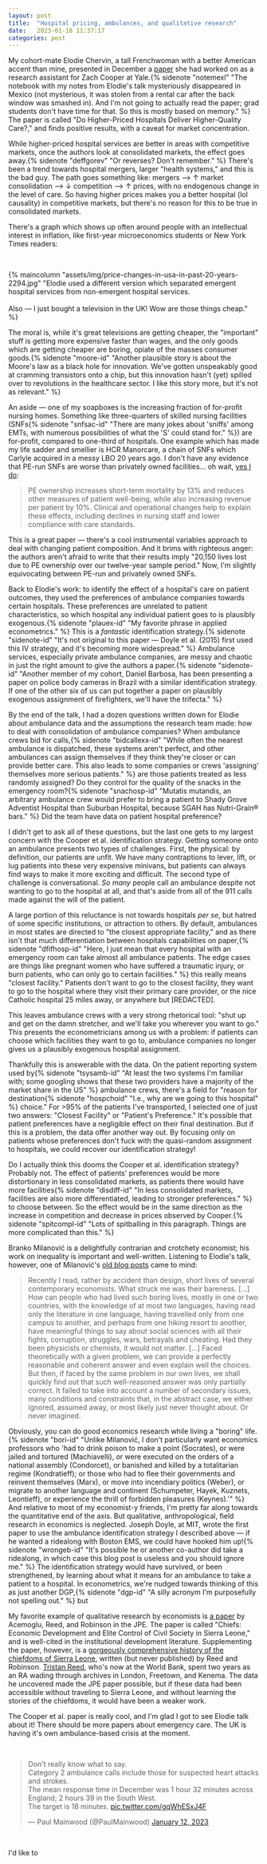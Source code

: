 ```yaml
---
layout: post
title:  "Hospital pricing, ambulances, and qualitative research"
date:   2023-01-18 11:37:17
categories: post
---
```


My cohort-mate Elodie Chervin, a tall Frenchwoman with a better American accent than mine, presented in December a [paper](https://jablevine.com/papers/Cooper%20et%20al_2022_Do%20Higher-Priced%20Hospitals%20Deliver%20Higher-Quality%20Care.pdf) she had worked on as a research assistant for Zach Cooper at Yale.{% sidenote "notemexl" "The notebook with my notes from Elodie's talk mysteriously disappeared in Mexico (not mysterious, it was stolen from a rental car after the back window was smashed in). And I'm not going to actually read the paper; grad students don't have time for that. So this is mostly based on memory." %} The paper is called "Do Higher-Priced Hospitals Deliver Higher-Quality Care?," and finds positive results, with a caveat for market concentration. 

While higher-priced hospital services are better in areas with competitive markets, once the authors look at consolidated markets, the effect goes away.{% sidenote "deffgorev" "Or reverses? Don't remember." %} There's been a trend towards hospital mergers, larger "health systems," and this is the bad guy. The path goes something like: mergers —> ↑ market consolidation —> ↓ competition —> ↑ prices, with no endogenous change in the level of care. So having higher prices makes you a better hospital (lol causality) in competitive markets, but there's no reason for this to be true in consolidated markets. 

There's a graph which shows up often around people with an intellectual interest in inflation, like first-year microeconomics students or New York Times readers:

<br>

{% maincolumn "assets/img/price-changes-in-usa-in-past-20-years-2294.jpg" "Elodie used a different version which separated emergent hospital services from non-emergent hospital services. <br> <br> Also — I just bought a television in the UK! Wow are those things cheap." %}


The moral is, while it's great televisions are getting cheaper, the "important" stuff is getting more expensive faster than wages, and the only goods which are getting cheaper are boring, opiate of the masses consumer goods.{% sidenote "moore-id" "Another plausible story is about the Moore's law as a black hole for innovation. We've gotten unspeakably good at cramming transistors onto a chip, but this innovation hasn't (yet) spilled over to revolutions in the healthcare sector. I like this story more, but it's not as relevant." %} 

An aside — one of my soapboxes is the increasing fraction of for-profit nursing homes. Something like three-quarters of skilled nursing facilities (SNFs{% sidenote "snfsac-id" "There are many jokes about 'sniffs' among EMTs, with numerous possibilities of what the 'S' could stand for." %}) are for-profit, compared to one-third of hospitals. One example which has made my life sadder and smellier is HCR Manorcare, a chain of SNFs which Carlyle acquired in a messy LBO 20 years ago. I don't have any evidence that PE-run SNFs are worse than privately owned facilities... oh wait, [yes I do](https://jablevine.com/papers/Gupta%20et%20al_Does%20Private%20Equity%20Investment%20in%20Healthcare%20Benefit%20Patients.pdf): 

> PE ownership increases short-term mortality by 13% and reduces other measures of patient well-being, while also increasing revenue per patient by 10%. Clinical and operational changes help to explain these effects, including declines in nursing staff and lower compliance with care standards.

This is a great paper — there's a cool instrumental variables approach to deal with changing patient composition. And it brims with righteous anger: the authors aren't afraid to write that their results imply "20,150 lives lost due to PE ownership over our twelve-year sample period." Now, I'm slightly equivocating between PE-run and privately owned SNFs. 

Back to Elodie's work: to identify the effect of a hospital's care on patient outcomes, they used the preferences of ambulance companies towards certain hospitals. These preferences are unrelated to patient characteristics, so which hospital any individual patient goes to is plausibly exogenous.{% sidenote "plauex-id" "My favorite phrase in applied econometrics." %} This is a *fantastic* identification strategy.{% sidenote "sidenote-id" "It's not original to this paper — Doyle et al. (2015) first used this IV strategy, and it's becoming more widespread." %} Ambulance services, especially private ambulance companies, are messy and chaotic in just the right amount to give the authors a paper.{% sidenote "sidenote-id" "Another member of my cohort, Daniel Barbosa, has been presenting a paper on police body cameras in Brazil with a similar identification strategy. If one of the other six of us can put together a paper on plausibly exogenous assignment of firefighters, we'll have the trifecta." %} 

By the end of the talk, I had a dozen questions written down for Elodie about ambulance data and the assumptions the research team made: how to deal with consolidation of ambulance companies? When ambulance crews bid for calls,{% sidenote "bidcallexx-id" "While often the nearest ambulance is dispatched, these systems aren't perfect, and other ambulances can assign themselves if they think they're closer or can provide better care. This also leads to some companies or crews 'assigning' themselves more serious patients." %} are those patients treated as less randomly assigned?  Do they control for the quality of the snacks in the emergency room?{% sidenote "snachosp-id" "Mutatis mutandis, an arbitrary ambulance crew would prefer to bring a patient to Shady Grove Adventist Hospital than Suburban Hospital, because SGAH has Nutri-Grain® bars." %}  Did the team have data on patient hospital preference?

I didn't get to ask all of these questions, but the last one gets to my largest concern with the Cooper et al. identification strategy. Getting someone onto an ambulance presents two types of challenges. First, the physical: by definition, our patients are unfit. We have many contraptions to lever, lift, or lug patients into these very expensive minivans, but patients can always find ways to make it more exciting and difficult. The second type of challenge is conversational. *So many* people call an ambulance despite not wanting to go to the hospital at all, and that's aside from all of the 911 calls made against the will of the patient. 

A large portion of this reluctance is not towards hospitals *per se*, but hatred of some specific institutions, or attraction to others. By default, ambulances in most states are directed to "the closest appropriate facility," and as there isn't that much differentiation between hospitals capabilities on paper,{% sidenote "dfifhosp-id" "Here, I just mean that every hospital with an emergency room can take almost all ambulance patients. The edge cases are things like pregnant women who have suffered a traumatic injury, or burn patients, who can only go to certain facilities." %} this really means "closest facility." Patients don't want to go to the closest facility, they want to go to the hospital where they visit their primary care provider, or the nice Catholic hospital 25 miles away, or anywhere but [REDACTED]. 

This leaves ambulance crews with a very strong rhetorical tool: "shut up and get on the damn stretcher, and we'll take you wherever you want to go." This presents the econometricians among us with a problem: if patients can choose which facilities they want to go to, ambulance companies no longer gives us a plausibly exogenous hospital assignment. 

Thankfully this is answerable with the data. On the patient reporting system used by{% sidenote "tsysamb-id" "At least the two systems I'm familiar with; some googling shows that these two providers have a majority of the market share in the US" %} ambulance crews, there's a field for "reason for destination{% sidenote "hospchoid" "I.e., why are we going to this hospital" %} choice." For >95% of the patients I've transported, I selected one of just two answers: "Closest Facility" or "Patient's Preference." It's possible that patient preferences have a negligible effect on their final destination. But if this is a problem, the data offer another way out. By focusing only on patients whose preferences don't fuck with the quasi-random assignment to hospitals, we could recover our identification strategy!

Do I actually think this dooms the Cooper et al. identification strategy? Probably not. The effect of patients' preferences would be more distortionary in less consolidated markets, as patients there would have more facilities{% sidenote "disdiff-id" "In less consolidated markets, facilities are also more differentiated, leading to stronger preferences." %} to choose between. So the effect would be in the same direction as the increase in competition and decrease in prices observed by Cooper.{% sidenote "spitcompl-id" "Lots of spitballing in this paragraph. Things are more complicated than this." %} 

Branko Milanović is a delightfully contrarian and crotchety economist; his work on inequality is important and well-written. Listening to Elodie's talk, however, one of Milanović's [old blog posts](https://glineq.blogspot.com/2019/06/non-exemplary-lives.html?spref=tw) came to mind: 

> Recently I read, rather by accident than design,  short lives of several contemporary economists. What struck me was their bareness. [...] How can people who had lived such boring lives, mostly in one or two countries, with the knowledge of at most two languages, having read only the literature in one language, having travelled only from one campus to another, and perhaps from one hiking resort to another, have meaningful things to say about social sciences with all their fights, corruption, struggles, wars, betrayals and cheating. Had they been physicists or chemists, it would not matter.
> [...]
> Faced theoretically with a given problem, we can provide a perfectly reasonable and coherent answer and even explain well the choices. But then, if faced by the same problem in our own lives, we shall quickly find out that such well-reasoned answer was only partially correct. It failed to take into account a number of secondary issues, many conditions and constraints that, in the abstract case, we either ignored, assumed away, or most likely just never thought about. Or never imagined.

Obviously, you can do good economics research while living a "boring" life.{% sidenote "bori-id" "Unlike Milanović, I don't particularly want economics professors who 'had to drink poison to make a point (Socrates), or were jailed and tortured (Machiavelli), or were executed on the orders of a national assembly (Condorcet), or banished and killed by a totalitarian regime (Kondratieff); or those who had to flee their governments and reinvent themselves (Marx), or move into incendiary politics (Weber), or migrate to another language and continent (Schumpeter, Hayek, Kuznets, Leontieff), or experience the thrill of forbidden pleasures (Keynes).'" %} And relative to most of my economist-y friends, I'm pretty far along towards the quantitative end of the axis. But qualitative, anthropological, field research in economics is neglected. Joseph Doyle, at MIT, wrote the first paper to use the ambulance identification strategy I described above — if he wanted a ridealong with Boston EMS, we could have hooked him up!{% sidenote "wrongeb-id" "It's possible he or another co-author did take a ridealong, in which case this blog post is useless and you should ignore me." %} The identification strategy would have survived, or been strengthened, by learning about what it means for an ambulance to take a patient to a hospital. In econometrics, we're nudged towards thinking of this as just another DGP,{% sidenote "dgp-id" "A silly acronym I'm purposefully not spelling out." %} but 

My favorite example of qualitative research by economists is [a paper](https://www.journals.uchicago.edu/doi/abs/10.1086/674988) by Acemoglu, Reed, and Robinson in the JPE. The paper is called "Chiefs: Economic Development and Elite Control of Civil Society in Sierra Leone," and is well-cited in the institutional development literature. Supplementing the paper, however, is a [gorgeously comprehensive history of the chiefdoms of Sierra Leone](https://drive.google.com/file/d/0B6BX-yiEokQXOURINXZ1ZDZ1U3M/view?resourcekey=0-ZUvk2Pru1-g2f0SaKkiJtw), written (but never published) by Reed and Robinson. [Tristan Reed](https://sites.google.com/view/tristanreed/home), who's now at the World Bank, spent two years as an RA wading through archives in London, Freetown, and Kenema. The data he uncovered made the JPE paper possible, but if these data had been accessible without traveling to Sierra Leone, and without learning the stories of the chiefdoms, it would have been a weaker work. 

The Cooper et al. paper is really cool, and I'm glad I got to see Elodie talk about it! There should be more papers about emergency care. The UK is having it's own ambulance-based crisis at the moment. 

<br> 


<blockquote class="twitter-tweet"><p lang="en" dir="ltr">Don&#39;t really know what to say. <br>Category 2 ambulance calls include those for suspected heart attacks and strokes.<br>The mean response time in December was 1 hour 32 minutes across England; 2 hours 39 in the South West.<br>The target is 18 minutes. <a href="https://t.co/gqWhESxJ4F">pic.twitter.com/gqWhESxJ4F</a></p>&mdash; Paul Mainwood (@PaulMainwood) <a href="https://twitter.com/PaulMainwood/status/1613463576034906112?ref_src=twsrc%5Etfw">January 12, 2023</a></blockquote> <script async src="https://platform.twitter.com/widgets.js" charset="utf-8"></script>

<br>

I'd like to 

